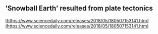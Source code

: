 ## 'Snowball Earth' resulted from plate tectonics
  
  [https://www.sciencedaily.com/releases/2018/05/180507153141.htm](https://www.sciencedaily.com/releases/2018/05/180507153141.htm)